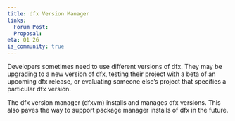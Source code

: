 ```yaml
---
title: dfx Version Manager
links:
  Forum Post:
  Proposal:
eta: Q1 26
is_community: true
---
```


Developers sometimes need to use different versions of dfx. They may be upgrading to a new version of dfx, testing
their project with a beta of an upcoming dfx release, or evaluating someone else’s project that specifies a particular
dfx version.

The dfx version manager (dfxvm) installs and manages dfx versions. This also paves the way to support package manager
installs of dfx in the future.
